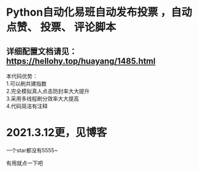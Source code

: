 
# Python自动化易班自动发布投票 ，自动点赞、 投票、 评论脚本<br>
## 详细配置文档请见：https://hellohy.top/huayang/1485.html<br>
<p1>
本代码优势：<br>
1.可以刷共建指数<br>
2.完全模拟真人点击防封率大大提升<br>
3.采用多线程刷分效率大大提高<br>
4.代码简洁有注释<br>
</p1>

<h1>2021.3.12更，见博客</h1>

一个star都没有5555~

有用就点一下吧
